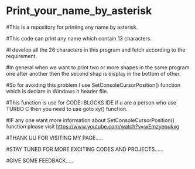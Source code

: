 # Print_your_name_by_asterisk

#This is a repository for printing any name by asterisk. 

#This code can print any name which contain 13 characters. 

#I develop all the 26 characters in this program and fetch according to the requirement.

#In general when we want to print two or more shapes in the same program one after another then the second shap is display in the bottom of other. 

#So for avoiding this problem I use SetConsoleCursorPosition() function which is declare in Windows.h header file. 

#This function is use for CODE::BLOCKS IDE if u are a person who use TURBO C then you need to use goto xy() function.

#IF any one want more information about SetConsoleCursorPosition() function please visit https://www.youtube.com/watch?v=wEmzyepukxg

#THANK UU FOR VISITING MY PAGE.....

#STAY TUNED FOR MORE EXCITING CODES AND PROJECTS......

#GIVE SOME FEEDBACK.....

